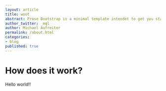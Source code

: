 ```yaml
---
layout: article
title: woot
abstract: Prose Bootstrap is a minimal template intendet to get you started with Jekyll.
author_twitter: _mql
author: Michael Aufreiter
permalink: /about.html
categories:
- blog
published: true
---
```

# How does it work?

Hello world!!



